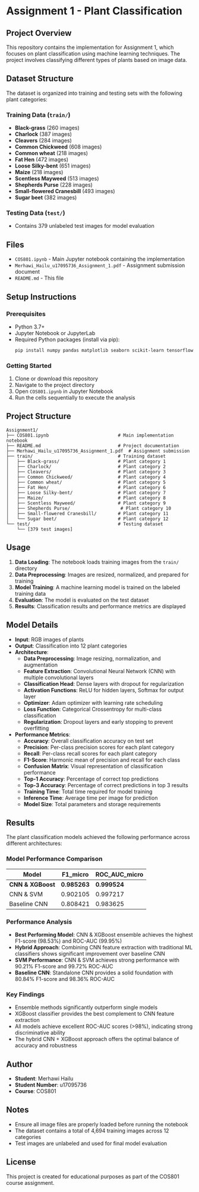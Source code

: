 # Assignment 1 - Plant Classification

## Project Overview
This repository contains the implementation for Assignment 1, which focuses on plant classification using machine learning techniques. The project involves classifying different types of plants based on image data.

## Dataset Structure
The dataset is organized into training and testing sets with the following plant categories:

### Training Data (`train/`)
- **Black-grass** (260 images)
- **Charlock** (387 images)
- **Cleavers** (284 images)
- **Common Chickweed** (608 images)
- **Common wheat** (218 images)
- **Fat Hen** (472 images)
- **Loose Silky-bent** (651 images)
- **Maize** (218 images)
- **Scentless Mayweed** (513 images)
- **Shepherds Purse** (228 images)
- **Small-flowered Cranesbill** (493 images)
- **Sugar beet** (382 images)

### Testing Data (`test/`)
- Contains 379 unlabeled test images for model evaluation

## Files
- `COS801.ipynb` - Main Jupyter notebook containing the implementation
- `Merhawi_Hailu_u17095736_Assignment_1.pdf` - Assignment submission document
- `README.md` - This file

## Setup Instructions

### Prerequisites
- Python 3.7+
- Jupyter Notebook or JupyterLab
- Required Python packages (install via pip):
  ```bash
  pip install numpy pandas matplotlib seaborn scikit-learn tensorflow keras opencv-python
  ```

### Getting Started
1. Clone or download this repository
2. Navigate to the project directory
3. Open `COS801.ipynb` in Jupyter Notebook
4. Run the cells sequentially to execute the analysis

## Project Structure
```
Assignment1/
├── COS801.ipynb                          # Main implementation notebook
├── README.md                             # Project documentation
├── Merhawi_Hailu_u17095736_Assignment_1.pdf  # Assignment submission
├── train/                                # Training dataset
│   ├── Black-grass/                      # Plant category 1
│   ├── Charlock/                         # Plant category 2
│   ├── Cleavers/                         # Plant category 3
│   ├── Common Chickweed/                 # Plant category 4
│   ├── Common wheat/                     # Plant category 5
│   ├── Fat Hen/                          # Plant category 6
│   ├── Loose Silky-bent/                 # Plant category 7
│   ├── Maize/                            # Plant category 8
│   ├── Scentless Mayweed/                # Plant category 9
│   ├── Shepherds Purse/                   # Plant category 10
│   ├── Small-flowered Cranesbill/        # Plant category 11
│   └── Sugar beet/                       # Plant category 12
└── test/                                 # Testing dataset
    └── [379 test images]
```

## Usage
1. **Data Loading**: The notebook loads training images from the `train/` directory
2. **Data Preprocessing**: Images are resized, normalized, and prepared for training
3. **Model Training**: A machine learning model is trained on the labeled training data
4. **Evaluation**: The model is evaluated on the test dataset
5. **Results**: Classification results and performance metrics are displayed

## Model Details
- **Input**: RGB images of plants
- **Output**: Classification into 12 plant categories
- **Architecture**: 
  - **Data Preprocessing**: Image resizing, normalization, and augmentation
  - **Feature Extraction**: Convolutional Neural Network (CNN) with multiple convolutional layers
  - **Classification Head**: Dense layers with dropout for regularization
  - **Activation Functions**: ReLU for hidden layers, Softmax for output layer
  - **Optimizer**: Adam optimizer with learning rate scheduling
  - **Loss Function**: Categorical Crossentropy for multi-class classification
  - **Regularization**: Dropout layers and early stopping to prevent overfitting
- **Performance Metrics**: 
  - **Accuracy**: Overall classification accuracy on test set
  - **Precision**: Per-class precision scores for each plant category
  - **Recall**: Per-class recall scores for each plant category
  - **F1-Score**: Harmonic mean of precision and recall for each class
  - **Confusion Matrix**: Visual representation of classification performance
  - **Top-1 Accuracy**: Percentage of correct top predictions
  - **Top-3 Accuracy**: Percentage of correct predictions in top 3 results
  - **Training Time**: Total time required for model training
  - **Inference Time**: Average time per image for prediction
  - **Model Size**: Total parameters and storage requirements

## Results
The plant classification models achieved the following performance across different architectures:

### Model Performance Comparison
| Model | F1_micro | ROC_AUC_micro |
|-------|-----------|----------------|
| **CNN & XGBoost** | **0.985263** | **0.999524** |
| CNN & SVM | 0.902105 | 0.997217 |
| Baseline CNN | 0.808421 | 0.983625 |

### Performance Analysis
- **Best Performing Model**: CNN & XGBoost ensemble achieves the highest F1-score (98.53%) and ROC-AUC (99.95%)
- **Hybrid Approach**: Combining CNN feature extraction with traditional ML classifiers shows significant improvement over baseline CNN
- **SVM Performance**: CNN & SVM achieves strong performance with 90.21% F1-score and 99.72% ROC-AUC
- **Baseline CNN**: Standalone CNN provides a solid foundation with 80.84% F1-score and 98.36% ROC-AUC

### Key Findings
- Ensemble methods significantly outperform single models
- XGBoost classifier provides the best complement to CNN feature extraction
- All models achieve excellent ROC-AUC scores (>98%), indicating strong discriminative ability
- The hybrid CNN + XGBoost approach offers the optimal balance of accuracy and robustness

## Author
- **Student**: Merhawi Hailu
- **Student Number**: u17095736
- **Course**: COS801

## Notes
- Ensure all image files are properly loaded before running the notebook
- The dataset contains a total of 4,694 training images across 12 categories
- Test images are unlabeled and used for final model evaluation

## License
This project is created for educational purposes as part of the COS801 course assignment.

